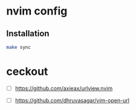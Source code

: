# nvim config


## Installation
```bash
make sync
```

# ceckout
- [ ] https://github.com/axieax/urlview.nvim
- [ ] https://github.com/dhruvasagar/vim-open-url
                                                
